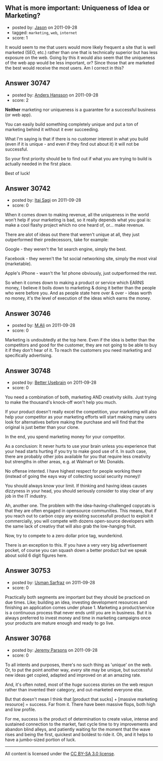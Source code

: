 ## What is more important: Uniqueness of Idea or Marketing?

- posted by: [Jason](https://stackexchange.com/users/-1/13562-jason) on 2011-09-28
- tagged: `marketing`, `web`, `internet`
- score: 1

It would seem to me that users would more likely frequent a site that is well marketed (SEO, etc.) rather than one that is technically superior but has less exposure on the web. Going by this it would also seem that the uniqueness of the web app would be less important, or? Since those that are marketed the best would receive the most users. Am I correct in this?


## Answer 30747

- posted by: [Anders Hansson](https://stackexchange.com/users/-1/1038-anders-hansson) on 2011-09-28
- score: 2

**Neither** marketing nor uniqueness is a guarantee for a successful business (or web app).

You can easily build something completely unique and put a ton of marketing behind it without it ever succeeding.

What I'm saying is that if there is no customer interest in what you build (even if it is unique - and even if they find out about it) it will not be successful.

So your first priority should be to find out if what you are trying to build is actually needed in the first place.

Best of luck!




## Answer 30742

- posted by: [Itai Sagi](https://stackexchange.com/users/-1/12742-itai-sagi) on 2011-09-28
- score: 0

When it comes down to making revenue, all the uniqueness in the world won't help if your marketing is bad, so it really depends what you goal is: make a cool flashy project which no one heard of, or... make revenue.

There are alot of ideas out there that weren't unique at all, they just outperformed their predecessors, take for example:

Google - they weren't the 1st search engine, simply the best.

Facebook - they weren't the 1st social networking site, simply the most viral (marketable).

Apple's iPhone - wasn't the 1st phone obviously, just outperformed the rest.

So when it comes down to making a product or service which EARNS money, I believe it boils down to marketing & doing it better than the people who were before you. And as people state here over & over - ideas worth no money, it's the level of execution of the ideas which earns the money.



## Answer 30746

- posted by: [M.Ali](https://stackexchange.com/users/-1/13343-m-ali) on 2011-09-28
- score: 0

Marketing is undoubtedly at the top here. Even if the idea is better than the competitors and good for the customer, they are not going to be able to buy it if they don't hear of it. To reach the customers you need marketing and specifically advertising. 


## Answer 30748

- posted by: [Better Usebrain](https://stackexchange.com/users/-1/13565-better-usebrain) on 2011-09-28
- score: 0

You need a combination of both, marketing AND creativity skills. Just trying to make the thousand's knock-off won't help you much.

If your product doesn't really excel the competition, your marketing will also help your competitor as your marketing efforts will start making many users look for alternatives before making the purchase and will find that the original is just better than your clone.

In the end, you spend marketing money for your competitor.

As a conclusion: It never hurts to use your brain unless you experience that your head  starts hurting if you try to make good use of it. In such case, there are probably other jobs available for you that require less creativity but strengths in other areas, e.g. at Walmart or Mc Donalds. 

No offense intented. I have highest respect for people working there (instead of going the eays way of collecting social security money)!

You should always know your limit. If thinking and having ideas causes dizzyness in your head, you should seriously consider to stay clear of any job in the IT industry.

Ah, another one. The problem with the idea-having-challenged copycats is that they are often engaged in opensource communities. This means, that if you reach out to carbon copy any existing successfull product to exploit it commercially, you will compete with dozens open-source developers with the same lack of creativy that will also grab the low-hanging fruit. 

Now, try to compete to a zero dollar price tag, wunderkind.

There is an exception to this. If you have a very very big advertisement pocket, of course you can squash down a better product but we speak about solid 6 digit figures here.




## Answer 30753

- posted by: [Usman Sarfraz](https://stackexchange.com/users/-1/9246-usman-sarfraz) on 2011-09-28
- score: 0

Practically both segments are important but they should be practiced on due times. Like; building an idea, investing development resources and finishing an application comes under phase 1. Marketing a product/service is a continuous process that never ends until you are in business. But it is always preferred to invest money and time in marketing campaigns once your products are mature enough and ready to go live.




## Answer 30768

- posted by: [Jeremy Parsons](https://stackexchange.com/users/-1/4291-jeremy-parsons) on 2011-09-28
- score: 0

To all intents and purposes, there's no such thing as 'unique' on the web. Or, to put the point another way, *every* site may be unique, but successful new ideas get copied, adapted and improved on at an amazing rate.

And, it's often noted, most of the *huge* success stories on the web respun rather than invented their category, and out-marketed everyone else.

But that doesn't mean I think that [product that sucks] + [massive marketing resource] = success. Far from it. There have been massive flops, both high and low profile.

For me, success is the product of determination to create value, intense and sustained connection to the market, fast cycle time to try improvements and abandon blind alleys, and patiently waiting for the moment that the wave rises and being the first, quickest and boldest to ride it. Oh, and it helps to have a jumbo-sized portion of luck.



---

All content is licensed under the [CC BY-SA 3.0 license](https://creativecommons.org/licenses/by-sa/3.0/).
